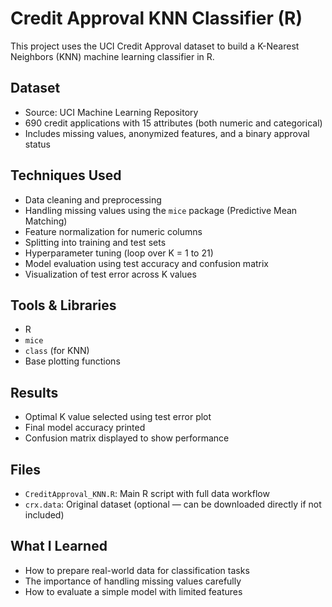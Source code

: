 # Credit Approval KNN Classifier (R)

This project uses the UCI Credit Approval dataset to build a K-Nearest Neighbors (KNN) machine learning classifier in R.

## Dataset
- Source: UCI Machine Learning Repository
- 690 credit applications with 15 attributes (both numeric and categorical)
- Includes missing values, anonymized features, and a binary approval status

## Techniques Used
- Data cleaning and preprocessing
- Handling missing values using the `mice` package (Predictive Mean Matching)
- Feature normalization for numeric columns
- Splitting into training and test sets
- Hyperparameter tuning (loop over K = 1 to 21)
- Model evaluation using test accuracy and confusion matrix
- Visualization of test error across K values

## Tools & Libraries
- R
- `mice`
- `class` (for KNN)
- Base plotting functions

## Results
- Optimal K value selected using test error plot
- Final model accuracy printed
- Confusion matrix displayed to show performance

## Files
- `CreditApproval_KNN.R`: Main R script with full data workflow
- `crx.data`: Original dataset (optional — can be downloaded directly if not included)

## What I Learned
- How to prepare real-world data for classification tasks
- The importance of handling missing values carefully
- How to evaluate a simple model with limited features
